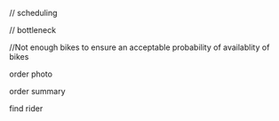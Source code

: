 // scheduling

// bottleneck

//Not enough bikes to ensure an acceptable probability of availablity of bikes

order photo

order summary

find rider